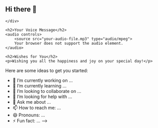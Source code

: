 ## Hi there 👋

<!--
**Ltowlu/Ltowlu** is a ✨ _special_ ✨ repository because its `README.md` (this file) appears on your GitHub profile.
<!DOCTYPE html>
<html lang="en">
<head>
    <meta charset="UTF-8">
    <meta name="viewport" content="width=device-width, initial-scale=1.0">
    <title>Happy Birthday!</title>
    <style>
        body {
            font-family: Arial, sans-serif;
            background-color: #f0f8ff;
            text-align: center;
            padding: 50px;
        }
        h1 {
            color: #ff69b4;
        }
        p {
            font-size: 20px;
        }
        img {
            max-width: 80%;
            height: auto;
            margin-top: 20px;
        }
        audio {
            margin-top: 20px;
        }
        .chat-section {
            margin-top: 30px;
            text-align: left;
            padding: 10px;
            border: 1px solid #ccc;
            border-radius: 10px;
            background-color: #fff;
        }
    </style>
</head>
<body>
    <h1>Happy Birthday!</h1>
    <p>This website is a special gift for you!</p>
    
    <h2>Your Memories</h2>
    <img src="your-image-file.jpg" alt="A special memory">

    <h2>Our Chats</h2>
    <div class="chat-section">
        <p>Chat Screenshot 1: <img src="screenshot1.jpg" alt="Chat 1"></p>
        <p>Chat Screenshot 2: <img src="screenshot2.jpg" alt="Chat 2"></p>
        <!-- Add more chat screenshots as needed -->
    </div>

    <h2>Your Voice Message</h2>
    <audio controls>
        <source src="your-audio-file.mp3" type="audio/mpeg">
        Your browser does not support the audio element.
    </audio>
    
    <h2>Wishes for You</h2>
    <p>Wishing you all the happiness and joy on your special day!</p>
</body>
</html>
Here are some ideas to get you started:

- 🔭 I’m currently working on ...
- 🌱 I’m currently learning ...
- 👯 I’m looking to collaborate on ...
- 🤔 I’m looking for help with ...
- 💬 Ask me about ...
- 📫 How to reach me: ...
- 😄 Pronouns: ...
- ⚡ Fun fact: ...
-->
